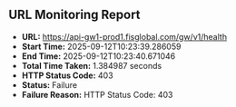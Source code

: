 ## URL Monitoring Report

- **URL:** https://api-gw1-prod1.fisglobal.com/gw/v1/health
- **Start Time:** 2025-09-12T10:23:39.286059
- **End Time:** 2025-09-12T10:23:40.671046
- **Total Time Taken:** 1.384987 seconds
- **HTTP Status Code:** 403
- **Status:** Failure
- **Failure Reason:** HTTP Status Code: 403
